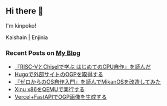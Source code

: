 

## Hi there :wave:

I'm kinpoko!

Kaishain | Enjinia

### Recent Posts on [My Blog](https://kinpokoblog.com)
- [『RISC-VとChiselで学ぶ はじめてのCPU自作』を読んだ](https://kinpokoblog.com/posts/read-first-time-cpu-dev/)
- [Hugoで外部サイトのOGPを取得する](https://kinpokoblog.com/posts/get-ogp-of-external-site/)
- [『ゼロからのOS自作入門』を読んでMikanOSを改造してみた](https://kinpokoblog.com/posts/read-zero-os-dev/)
- [Xinu x86をQEMUで実行する](https://kinpokoblog.com/posts/run-xinu-x86-on-qemu/)
- [Vercel+FastAPIでOGP画像を生成する](https://kinpokoblog.com/posts/ogp-image-with-vercel-fastapi/)
